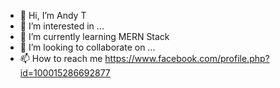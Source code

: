 - 👋 Hi, I’m Andy T
- 👀 I’m interested in ...
- 🌱 I’m currently learning MERN Stack
- 💞️ I’m looking to collaborate on ...
- 📫 How to reach me https://www.facebook.com/profile.php?id=100015286692877

<!---
0348xxyyzz/0348xxyyzz is a ✨ special ✨ repository because its `README.md` (this file) appears on your GitHub profile.
You can click the Preview link to take a look at your changes.
--->
